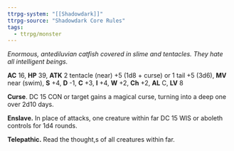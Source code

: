 ```yaml
---
ttrpg-system: "[[Shadowdark]]"
ttrpg-source: "Shadowdark Core Rules"
tags:
  - ttrpg/monster
---
```

_Enormous, antediluvian catfish covered in slime and tentacles. They hate all intelligent beings._

**AC** 16, **HP** 39, **ATK** 2 tentacle (near) +5 (1d8 + curse) or 1 tail +5 (3d6), **MV** near (swim), **S** +4, **D** -1, **C** +3, **I** +4, **W** +2, **Ch** +2, **AL** C, **LV** 8

**Curse**. DC 15 CON or target gains a magical curse, turning into a deep one over 2d10 days. 

**Enslave.** In place of attacks, one creature within far DC 15 WIS or aboleth controls for 1d4 rounds. 

**Telepathic.** Read the thought,s of all creatures within far.


